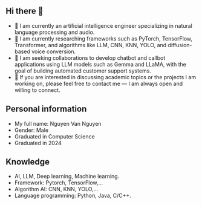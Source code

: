 ## Hi there 👋
- 🔭 I am currently an artificial intelligence engineer specializing in natural language processing and audio.
- 🌱 I am currently researching frameworks such as PyTorch, TensorFlow, Transformer, and algorithms like LLM, CNN, KNN, YOLO, and diffusion-based voice conversion.
- 👯 I am seeking collaborations to develop chatbot and callbot applications using LLM models such as Gemma and LLaMA, with the goal of building automated customer support systems.
- 💬 If you are interested in discussing academic topics or the projects I am working on, please feel free to contact me — I am always open and willing to connect.

## Personal information
- My full name: Nguyen Van Nguyen
- Gender: Male
- Graduated in Computer Science
- Graduated in 2024

## Knowledge
- AI, LLM, Deep learning, Machine learning.
- Framework: Pytorch, TensorFlow,...
- Algorithm AI: CNN, KNN, YOLO,...
- Language programming: Python, Java, C/C++.
